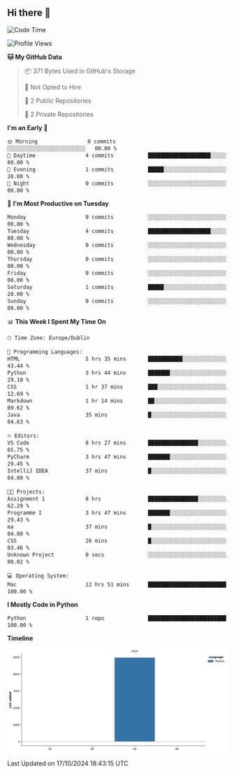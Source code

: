 ## Hi there 👋

<!--START_SECTION:waka-->
![Code Time](http://img.shields.io/badge/Code%20Time-65%20hrs%2017%20mins-blue)

![Profile Views](http://img.shields.io/badge/Profile%20Views-27-blue)

**🐱 My GitHub Data** 

> 📦 371 Bytes Used in GitHub's Storage 
 > 
> 🚫 Not Opted to Hire
 > 
> 📜 2 Public Repositories 
 > 
> 🔑 2 Private Repositories 
 > 
**I'm an Early 🐤** 

```text
🌞 Morning                0 commits           ░░░░░░░░░░░░░░░░░░░░░░░░░   00.00 % 
🌆 Daytime                4 commits           ████████████████████░░░░░   80.00 % 
🌃 Evening                1 commits           █████░░░░░░░░░░░░░░░░░░░░   20.00 % 
🌙 Night                  0 commits           ░░░░░░░░░░░░░░░░░░░░░░░░░   00.00 % 
```
📅 **I'm Most Productive on Tuesday** 

```text
Monday                   0 commits           ░░░░░░░░░░░░░░░░░░░░░░░░░   00.00 % 
Tuesday                  4 commits           ████████████████████░░░░░   80.00 % 
Wednesday                0 commits           ░░░░░░░░░░░░░░░░░░░░░░░░░   00.00 % 
Thursday                 0 commits           ░░░░░░░░░░░░░░░░░░░░░░░░░   00.00 % 
Friday                   0 commits           ░░░░░░░░░░░░░░░░░░░░░░░░░   00.00 % 
Saturday                 1 commits           █████░░░░░░░░░░░░░░░░░░░░   20.00 % 
Sunday                   0 commits           ░░░░░░░░░░░░░░░░░░░░░░░░░   00.00 % 
```


📊 **This Week I Spent My Time On** 

```text
🕑︎ Time Zone: Europe/Dublin

💬 Programming Languages: 
HTML                     5 hrs 35 mins       ███████████░░░░░░░░░░░░░░   43.44 % 
Python                   3 hrs 44 mins       ███████░░░░░░░░░░░░░░░░░░   29.10 % 
CSS                      1 hr 37 mins        ███░░░░░░░░░░░░░░░░░░░░░░   12.69 % 
Markdown                 1 hr 14 mins        ██░░░░░░░░░░░░░░░░░░░░░░░   09.62 % 
Java                     35 mins             █░░░░░░░░░░░░░░░░░░░░░░░░   04.63 % 

🔥 Editors: 
VS Code                  8 hrs 27 mins       ████████████████░░░░░░░░░   65.75 % 
PyCharm                  3 hrs 47 mins       ███████░░░░░░░░░░░░░░░░░░   29.45 % 
IntelliJ IDEA            37 mins             █░░░░░░░░░░░░░░░░░░░░░░░░   04.80 % 

🐱‍💻 Projects: 
Assignment 1             8 hrs               ████████████████░░░░░░░░░   62.29 % 
Programme I              3 hrs 47 mins       ███████░░░░░░░░░░░░░░░░░░   29.43 % 
ma                       37 mins             █░░░░░░░░░░░░░░░░░░░░░░░░   04.80 % 
CSS                      26 mins             █░░░░░░░░░░░░░░░░░░░░░░░░   03.46 % 
Unknown Project          0 secs              ░░░░░░░░░░░░░░░░░░░░░░░░░   00.02 % 

💻 Operating System: 
Mac                      12 hrs 51 mins      █████████████████████████   100.00 % 
```

**I Mostly Code in Python** 

```text
Python                   1 repo              █████████████████████████   100.00 % 
```



**Timeline**

![Lines of Code chart](https://raw.githubusercontent.com/RukawadeB/RukawadeB/main/assets/bar_graph.png)


 Last Updated on 17/10/2024 18:43:15 UTC
<!--END_SECTION:waka-->
